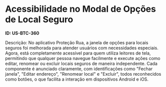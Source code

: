 # Acessibilidade no Modal de Opções de Local Seguro

**ID: US-BTC-360**

Descrição: No aplicativo Proteção Rua, a janela de opções para locais seguros foi melhorada para atender usuários com necessidades especiais. Agora, está completamente acessível para quem utiliza leitores de tela, permitindo que qualquer pessoa navegue facilmente e execute ações como editar, renomear ou excluir locais seguros de maneira independente. Cada componente é anunciado claramente, com identificações como "Fechar janela", "Editar endereço", "Renomear local" e "Excluir", todos reconhecidos como botões, o que facilita a interação em dispositivos Android e iOS.